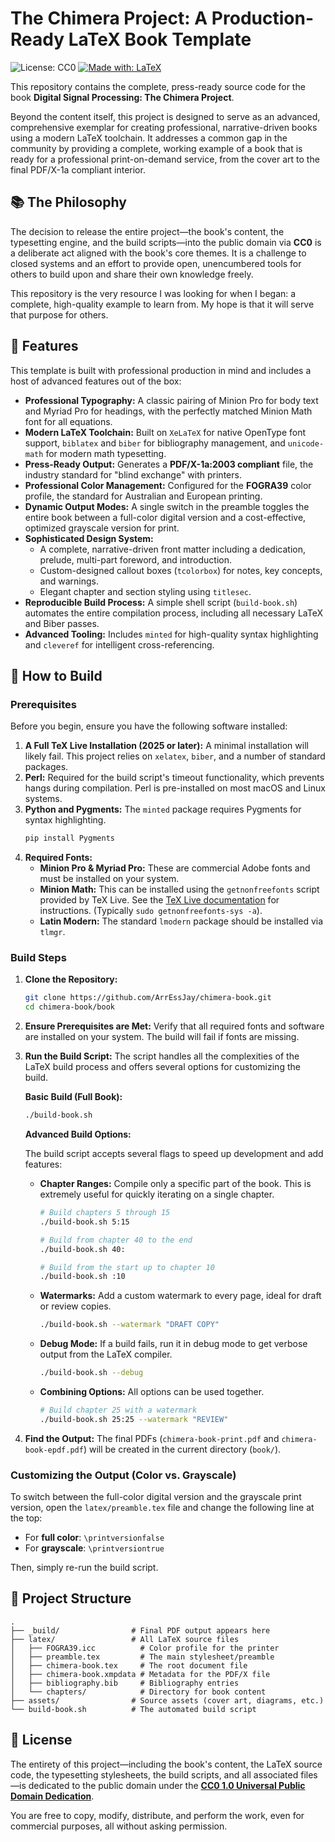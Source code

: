 # The Chimera Project: A Production-Ready LaTeX Book Template

![License: CC0](https://licensebuttons.net/p/zero/1.0/88x31.png)
[![Made with: LaTeX](https://img.shields.io/badge/Made%20with-LaTeX-008080.svg)](https://www.latex-project.org/)

This repository contains the complete, press-ready source code for the book **Digital Signal Processing: The Chimera Project**.

Beyond the content itself, this project is designed to serve as an advanced, comprehensive exemplar for creating professional, narrative-driven books using a modern LaTeX toolchain. It addresses a common gap in the community by providing a complete, working example of a book that is ready for a professional print-on-demand service, from the cover art to the final PDF/X-1a compliant interior.

## 📚 The Philosophy

The decision to release the entire project—the book's content, the typesetting engine, and the build scripts—into the public domain via **CC0** is a deliberate act aligned with the book's core themes. It is a challenge to closed systems and an effort to provide open, unencumbered tools for others to build upon and share their own knowledge freely.

This repository is the very resource I was looking for when I began: a complete, high-quality example to learn from. My hope is that it will serve that purpose for others.

## 🚀 Features

This template is built with professional production in mind and includes a host of advanced features out of the box:

*   **Professional Typography:** A classic pairing of Minion Pro for body text and Myriad Pro for headings, with the perfectly matched Minion Math font for all equations.
*   **Modern LaTeX Toolchain:** Built on `XeLaTeX` for native OpenType font support, `biblatex` and `biber` for bibliography management, and `unicode-math` for modern math typesetting.
*   **Press-Ready Output:** Generates a **PDF/X-1a:2003 compliant** file, the industry standard for "blind exchange" with printers.
*   **Professional Color Management:** Configured for the **FOGRA39** color profile, the standard for Australian and European printing.
*   **Dynamic Output Modes:** A single switch in the preamble toggles the entire book between a full-color digital version and a cost-effective, optimized grayscale version for print.
*   **Sophisticated Design System:**
    *   A complete, narrative-driven front matter including a dedication, prelude, multi-part foreword, and introduction.
    *   Custom-designed callout boxes (`tcolorbox`) for notes, key concepts, and warnings.
    *   Elegant chapter and section styling using `titlesec`.
*   **Reproducible Build Process:** A simple shell script (`build-book.sh`) automates the entire compilation process, including all necessary LaTeX and Biber passes.
*   **Advanced Tooling:** Includes `minted` for high-quality syntax highlighting and `cleveref` for intelligent cross-referencing.

## 🔧 How to Build

### Prerequisites

Before you begin, ensure you have the following software installed:

1.  **A Full TeX Live Installation (2025 or later):** A minimal installation will likely fail. This project relies on `xelatex`, `biber`, and a number of standard packages.
2.  **Perl:** Required for the build script's timeout functionality, which prevents hangs during compilation. Perl is pre-installed on most macOS and Linux systems.
3.  **Python and Pygments:** The `minted` package requires Pygments for syntax highlighting.
    ```bash
    pip install Pygments
    ```
4.  **Required Fonts:**
    *   **Minion Pro & Myriad Pro:** These are commercial Adobe fonts and must be installed on your system.
    *   **Minion Math:** This can be installed using the `getnonfreefonts` script provided by TeX Live. See the [TeX Live documentation](https://www.tug.org/fonts/getnonfreefonts/) for instructions. (Typically `sudo getnonfreefonts-sys -a`).
    *   **Latin Modern:** The standard `lmodern` package should be installed via `tlmgr`.

### Build Steps

1.  **Clone the Repository:**
    ```bash
    git clone https://github.com/ArrEssJay/chimera-book.git
    cd chimera-book/book
    ```
2.  **Ensure Prerequisites are Met:** Verify that all required fonts and software are installed on your system. The build will fail if fonts are missing.
3.  **Run the Build Script:** The script handles all the complexities of the LaTeX build process and offers several options for customizing the build.

    **Basic Build (Full Book):**
    ```bash
    ./build-book.sh
    ```

    **Advanced Build Options:**

    The build script accepts several flags to speed up development and add features:

    *   **Chapter Ranges:** Compile only a specific part of the book. This is extremely useful for quickly iterating on a single chapter.
        ```bash
        # Build chapters 5 through 15
        ./build-book.sh 5:15

        # Build from chapter 40 to the end
        ./build-book.sh 40:

        # Build from the start up to chapter 10
        ./build-book.sh :10
        ```

    *   **Watermarks:** Add a custom watermark to every page, ideal for draft or review copies.
        ```bash
        ./build-book.sh --watermark "DRAFT COPY"
        ```

    *   **Debug Mode:** If a build fails, run it in debug mode to get verbose output from the LaTeX compiler.
        ```bash
        ./build-book.sh --debug
        ```

    *   **Combining Options:** All options can be used together.
        ```bash
        # Build chapter 25 with a watermark
        ./build-book.sh 25:25 --watermark "REVIEW"
        ```

4.  **Find the Output:** The final PDFs (`chimera-book-print.pdf` and `chimera-book-epdf.pdf`) will be created in the current directory (`book/`).

### Customizing the Output (Color vs. Grayscale)

To switch between the full-color digital version and the grayscale print version, open the `latex/preamble.tex` file and change the following line at the top:

*   For **full color**: `\printversionfalse`
*   For **grayscale**: `\printversiontrue`

Then, simply re-run the build script.

## 📂 Project Structure

```
.
├── _build/                # Final PDF output appears here
├── latex/                 # All LaTeX source files
│   ├── FOGRA39.icc          # Color profile for the printer
│   ├── preamble.tex         # The main stylesheet/preamble
│   ├── chimera-book.tex     # The root document file
│   ├── chimera-book.xmpdata # Metadata for the PDF/X file
│   ├── bibliography.bib     # Bibliography entries
│   └── chapters/            # Directory for book content
├── assets/                # Source assets (cover art, diagrams, etc.)
└── build-book.sh          # The automated build script
```

## 📜 License

The entirety of this project—including the book's content, the LaTeX source code, the typesetting stylesheets, the build scripts, and all associated files—is dedicated to the public domain under the **[CC0 1.0 Universal Public Domain Dedication](LICENSE)**.

You are free to copy, modify, distribute, and perform the work, even for commercial purposes, all without asking permission.